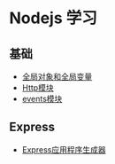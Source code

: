 # Nodejs 学习


## 基础
* [全局对象和全局变量](docs/basic/全局对象和全局变量.md)
* [Http模块](docs/basic/Http模块.md)
* [events模块](docs/basic/events模块.md)

## Express
* [Express应用程序生成器](docs/express/Express应用程序生成器.md)

